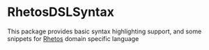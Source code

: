 # RhetosDSLSyntax
This package provides basic syntax highlighting support, and some snippets for [Rhetos](https://github.com/rhetos/rhetos) domain specific language